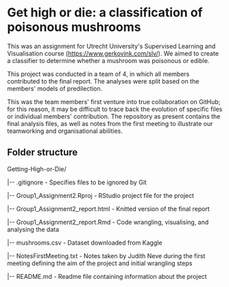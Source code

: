 # Get high or die: a classification of poisonous mushrooms

This was an assignment for Utrecht University's Supervised Learning and Visualisation course (https://www.gerkovink.com/slv/). We aimed to create a classifier to determine whether a mushroom was poisonous or edible.

This project was conducted in a team of 4, in which all members contributed to the final report. The analyses were split based on the members' models of predilection.

This was the team members' first venture into true collaboration on GitHub; for this reason, it may be difficult to trace back the evolution of specific files or individual members' contribution. The repository as present contains the final analysis files, as well as notes from the first meeting to illustrate our teamworking and organisational abilities.

## Folder structure

Getting-High-or-Die/

|-- .gitignore                     - Specifies files to be ignored by Git

|-- Group1_Assignment2.Rproj       - RStudio project file for the project

|-- Group1_Assignment2_report.html - Knitted version of the final report

|-- Group1_Assignment2_report.Rmd  - Code wrangling, visualising, and analysing the data

|-- mushrooms.csv                  - Dataset downloaded from Kaggle

|-- NotesFirstMeeting.txt          - Notes taken by Judith Neve during the first meeting defining the aim of the project and initial wrangling steps

|-- README.md                      - Readme file containing information about the project